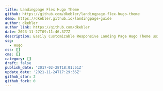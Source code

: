```yaml
---
title: Landingpage Flex Hugo Theme
github: https://github.com/dkebler/landingpage-flex-hugo-theme
demo: https://dkebler.github.io/landingpage-guide
author: dkebler
author_link: https://github.com/dkebler
date: 2023-11-27T09:11:46.377Z
description: Easily Customizable Responsive Landing Page Hugo Theme using Flexbox
ssg:
  - Hugo
css: []
cms: []
category: []
draft: false
publish_date: '2017-02-28T18:01:51Z'
update_date: '2021-11-24T17:29:36Z'
github_star: 2
github_fork: 0
---
```

